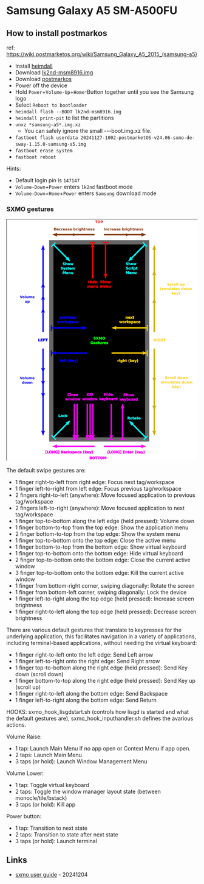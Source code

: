 # Samsung Galaxy A5 SM-A500FU

## How to install postmarkos

ref: https://wiki.postmarketos.org/wiki/Samsung_Galaxy_A5_2015_(samsung-a5)

* Install [heimdall](https://glassechidna.com.au/heimdall/)
* Download [lk2nd-msm8916.img](https://github.com/msm8916-mainline/lk2nd/releases/download/19.0/lk2nd-msm8916.img)
* Download [postmarkos](https://postmarketos.org/install/)
* Power off the device
* Hold `Power`+`Volume-Up`+`Home`-Button together until you see the Samsung logo
* Select `Reboot to bootloader`
* `heimdall flash --BOOT lk2nd-msm8916.img`
* `heimdall print-pit` to list the partitions
* `unxz *samsung-a5*.img.xz`
  * You can safely ignore the small *-<device>-*-boot.img.xz file.
* `fastboot flash userdata 20241127-1002-postmarketOS-v24.06-sxmo-de-sway-1.15.0-samsung-a5.img`
* `fastboot erase system`
* `fastboot reboot`

Hints:

* Default login pin is `147147`
* `Volume-Down`+`Power` enters `lk2nd` fastboot mode
* `Volume-Down`+`Home`+`Power` enters `Samsung` download mode

### SXMO gestures

![Image containing sxmo gestures on the display](sxmo_gestures.jpg)

The default swipe gestures are: 

* 1 finger right-to-left from right edge: Focus next tag/workspace 
* 1 finger left-to-right from left edge: Focus previous tag/workspace 
* 2 fingers right-to-left (anywhere): Move focused application to previous tag/workspace 
* 2 fingers left-to-right (anywhere): Move focused application to next tag/workspace 
* 1 finger top-to-bottom along the left edge (held pressed): Volume down 
* 1 finger bottom-to-top from the top edge: Show the application menu 
* 2 finger bottom-to-top from the top edge: Show the system menu 
* 1 finger top-to-bottom onto the top edge: Close the active menu 
* 1 finger bottom-to-top from the bottom edge: Show virtual keyboard 
* 1 finger top-to-bottom onto the bottom edge: Hide virtual keyboard 
* 2 finger top-to-bottom onto the bottom edge: Close the current active window 
* 3 finger top-to-bottom onto the bottom edge: Kill the current active window 
* 1 finger from bottom-right corner, swiping diagonally: Rotate the screen 
* 1 finger from bottom-left corner, swiping diagonally: Lock the device 
* 1 finger left-to-right along the top edge (held pressed): Increase screen brightness 
* 1 finger right-to-left along the top edge (held pressed): Decrease screen brightness 

There are various default gestures that translate to keypresses for the underlying application, this facilitates navigation in a variety of applications, including terminal-based applications, without needing the virtual keyboard: 

* 1 finger right-to-left onto the left edge: Send Left arrow 
* 1 finger left-to-right onto the right edge: Send Right arrow 
* 1 finger top-to-bottom along the right edge (held pressed): Send Key down (scroll down) 
* 1 finger bottom-to-top along the right edge (held pressed): Send Key up (scroll up) 
* 1 finger right-to-left along the bottom edge: Send Backspace 
* 1 finger left-to-right along the bottom edge: Send Return 

HOOKS: sxmo_hook_lisgdstart.sh (controls how lisgd is started and what the default gestures are), sxmo_hook_inputhandler.sh defines the avarious actions. 

Volume Raise: 
* 1 tap: Launch Main Menu if no app open or Context Menu if app open. 
* 2 taps: Launch Main Menu 
* 3 taps (or hold): Launch Window Management Menu 

Volume Lower: 
* 1 tap: Toggle virtual keyboard 
* 2 taps: Toggle the window manager layout state (between monocle/tile/bstack) 
* 3 taps (or hold): Kill app 

Power button: 
* 1 tap: Transition to next state 
* 2 taps: Transition to state after next state 
* 3 taps (or hold): Launch terminal 

## Links

* [sxmo user guide](https://sxmo.org/docs/user/sxmo.7.html) - 20241204

